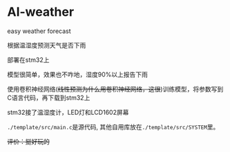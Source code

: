 # AI-weather
easy weather forecast 

根据温湿度预测天气是否下雨

部署在stm32上

模型很简单，效果也不咋地，湿度90%以上报告下雨

使用卷积神经网络(~~线性预测为什么用卷积神经网络，这很~~)训练模型，将参数写到C语言代码，再下载到stm32上

stm32接了温湿度计，LED灯和LCD1602屏幕

```./template/src/main.c```是源代码, 其他自用库放在```./template/src/SYSTEM```里。

~~评价：挺好玩的~~


